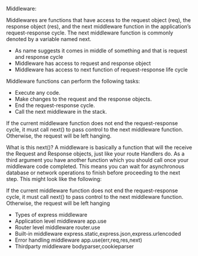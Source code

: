 Middleware:

Middlewares are functions that have access to the request object (req), the response object (res), and the next middleware function in the application’s request-response cycle. The next middleware function is commonly denoted by a variable named next.

* As name suggests it comes in middle of something and that is request and response cycle
* Middleware has access to request and response object
* Middleware has access to next function of request-response life cycle

Middleware functions can perform the following tasks:

* Execute any code.
* Make changes to the request and the response objects.
* End the request-response cycle.
* Call the next middleware in the stack.

If the current middleware function does not end the request-response cycle, it must call next() to pass control to the next middleware function. Otherwise, the request will be left hanging.

What is this next()?
A middleware is basically a function that will the receive the Request and Response objects, just like your route Handlers do. As a third argument you have another function which you should call once your middleware code completed. This means you can wait for asynchronous database or network operations to finish before proceeding to the next step. This might look like the following:

If the current middleware function does not end the request-response cycle, it must call next() to pass control to the next middleware function. Otherwise, the request will be left hanging

* Types of express middleware
* Application level middleware app.use
* Router level middleware router.use
* Built-in middleware express.static,express.json,express.urlencoded
* Error handling middleware app.use(err,req,res,next)
* Thirdparty middleware bodyparser,cookieparser
